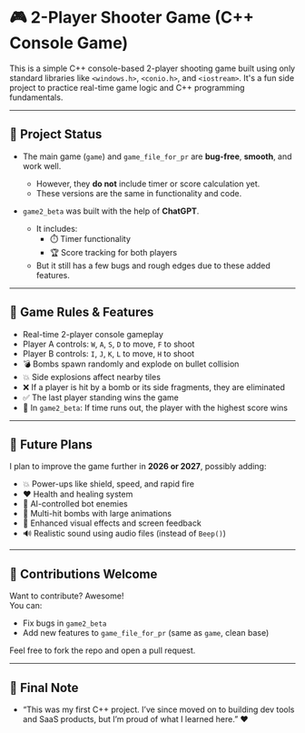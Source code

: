 # 🎮 2-Player Shooter Game (C++ Console Game)

This is a simple C++ console-based 2-player shooting game built using only standard libraries like `<windows.h>`, `<conio.h>`, and `<iostream>`. It's a fun side project to practice real-time game logic and C++ programming fundamentals.

---

## 🧪 Project Status

- The main game (`game`) and `game_file_for_pr` are **bug-free**, **smooth**, and work well.
  - However, they **do not** include timer or score calculation yet.
  - These versions are the same in functionality and code.

- `game2_beta` was built with the help of **ChatGPT**.
  - It includes:
    - ⏱️ Timer functionality
    - 🏆 Score tracking for both players
  - But it still has a few bugs and rough edges due to these added features.

---

## 🎯 Game Rules & Features

- Real-time 2-player console gameplay
- Player A controls: `W`, `A`, `S`, `D` to move, `F` to shoot  
- Player B controls: `I`, `J`, `K`, `L` to move, `H` to shoot  
- 💣 Bombs spawn randomly and explode on bullet collision
- 💥 Side explosions affect nearby tiles
- ❌ If a player is hit by a bomb or its side fragments, they are eliminated
- ✅ The last player standing wins the game
- 🧪 In `game2_beta`: If time runs out, the player with the highest score wins

---

## 📅 Future Plans

I plan to improve the game further in **2026 or 2027**, possibly adding:
- 💥 Power-ups like shield, speed, and rapid fire
- ❤️ Health and healing system
- 🤖 AI-controlled bot enemies
- 🧨 Multi-hit bombs with large animations
- 🎨 Enhanced visual effects and screen feedback
- 🔊 Realistic sound using audio files (instead of `Beep()`)

---

## 🤝 Contributions Welcome

Want to contribute? Awesome!  
You can:
- Fix bugs in `game2_beta`
- Add new features to `game_file_for_pr` (same as `game`, clean base)

Feel free to fork the repo and open a pull request.

---

## 🙏 Final Note

- “This was my first C++ project. I’ve since moved on to building dev tools and SaaS products, but I’m proud of what I learned here.” ❤️
